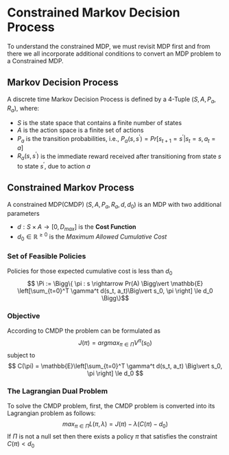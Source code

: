 # Constrained Markov Decision Process
To understand the constrained MDP, we must revisit MDP first and from there we all incorporate additional conditions to convert an MDP problem to a Constrained MDP.

## Markov Decision Process

A discrete time Markov Decision Process is defined by a 4-Tuple $(S, A, P_a, R_a)$, where:
- $S$ is the state space that contains a finite number of states
- $A$ is the action space is a finite set of actions
- $P_a$ is the transition probabilities, i.e., $P_a(s, s^\prime) = Pr[s_{t+1} = s^\prime | s_t=s, a_t = a]$
- $R_a(s, s^\prime)$ is the immediate reward received after transitioning from state $s$ to state $s^\prime$, due to action $a$


## Constrained Markov Process
A constrained MDP(CMDP) $(S, A, P_a, R_a, d, d_0)$ is an MDP with two additional parameters 
- $d:S \times A \rightarrow [0, D_{max}]$ is the **Cost Function**
- $d_0 \in \mathbb{R}^{\ge 0}$ is the _Maximum Allowed Cumulative Cost_


### Set of Feasible Policies
Policies for those expected cumulative cost is less than $d_0$
$$ \Pi := \Bigg\{ \pi : s \rightarrow Pr(A) \Bigg\vert \mathbb{E} \left[\sum_{t=0}^T \gamma^t d(s_t, a_t)\Big\vert s_0, \pi \right] \le d_0 \Bigg\}$$

### Objective
According to CMDP the problem can be formulated as
$$ J(\pi) = arg max_{\pi \in \Pi} V^\pi(s_0) $$
subject to
$$ C(\pi) = \mathbb{E}\left[\sum_{t=0}^T \gamma^t d(s_t, a_t) \Big\vert s_0, \pi \right] \le d_0 $$
### The Lagrangian Dual Problem
To solve the CMDP problem, first, the CMDP problem is converted into its Lagrangian problem as follows:
$$ max_{\pi \in \Pi} L(\pi, \lambda) = J(\pi) - \lambda (C(\pi) - d_0) $$
If $\Pi$ is not a null set then there exists a policy $\pi$ that satisfies the constraint $C(\pi) < d_0$
